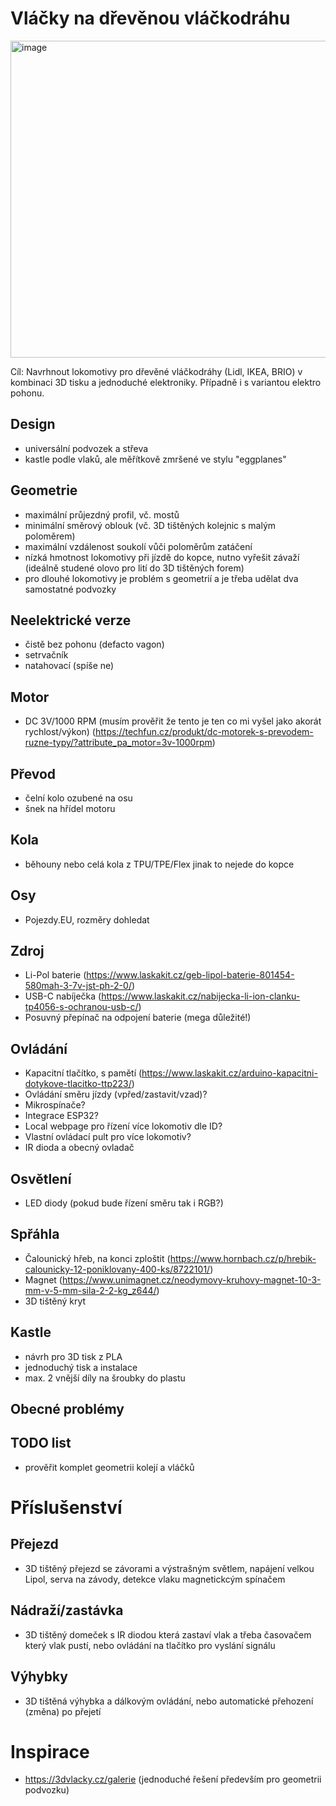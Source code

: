 # Vláčky na dřevěnou vláčkodráhu
<img width="800" height="507" alt="image" src="https://github.com/user-attachments/assets/48c956c4-d261-42b4-9638-c01768146c58" />

Cíl: Navrhnout lokomotivy pro dřevěné vláčkodráhy (Lidl, IKEA, BRIO) v kombinaci 3D tisku a jednoduché elektroniky. Případně i s variantou elektro pohonu.

## Design
- universální podvozek a střeva
- kastle podle vlaků, ale měřítkově zmršené ve stylu "eggplanes"

## Geometrie
- maximální průjezdný profil, vč. mostů
- minimální směrový oblouk (vč. 3D tištěných kolejnic s malým poloměrem)
- maximální vzdálenost soukolí vůči poloměrům zatáčení
- nízká hmotnost lokomotivy při jízdě do kopce, nutno vyřešit závaží (ideálně studené olovo pro lití do 3D tištěných forem)
- pro dlouhé lokomotivy je problém s geometrií a je třeba udělat dva samostatné podvozky

## Neelektrické verze
- čistě bez pohonu (defacto vagon)
- setrvačník
- natahovací (spíše ne)

## Motor
- DC 3V/1000 RPM (musím prověřit že tento je ten co mi vyšel jako akorát rychlost/výkon) (https://techfun.cz/produkt/dc-motorek-s-prevodem-ruzne-typy/?attribute_pa_motor=3v-1000rpm)

## Převod
- čelní kolo ozubené na osu
- šnek na hřídel motoru

## Kola
- běhouny nebo celá kola z TPU/TPE/Flex jinak to nejede do kopce

## Osy
- Pojezdy.EU, rozměry dohledat

## Zdroj
- Li-Pol baterie (https://www.laskakit.cz/geb-lipol-baterie-801454-580mah-3-7v-jst-ph-2-0/)
- USB-C nabíječka (https://www.laskakit.cz/nabijecka-li-ion-clanku-tp4056-s-ochranou-usb-c/)
- Posuvný přepínač na odpojení baterie (mega důležité!)

## Ovládání
- Kapacitní tlačítko, s pamětí (https://www.laskakit.cz/arduino-kapacitni-dotykove-tlacitko-ttp223/)
- Ovládání směru jízdy (vpřed/zastavit/vzad)?
- Mikrospínače?
- Integrace ESP32?
- Local webpage pro řízení více lokomotiv dle ID?
- Vlastní ovládací pult pro více lokomotiv?
- IR dioda a obecný ovladač

## Osvětlení
- LED diody (pokud bude řízení směru tak i RGB?)

## Spřáhla
- Čalounický hřeb, na konci zploštit (https://www.hornbach.cz/p/hrebik-calounicky-12-poniklovany-400-ks/8722101/)
- Magnet (https://www.unimagnet.cz/neodymovy-kruhovy-magnet-10-3-mm-v-5-mm-sila-2-2-kg_z644/)
- 3D tištěný kryt

## Kastle
- návrh pro 3D tisk z PLA
- jednoduchý tisk a instalace
- max. 2 vnější díly na šroubky do plastu

## Obecné problémy


## TODO list
- prověřit komplet geometrii kolejí a vláčků
# Příslušenství

## Přejezd
- 3D tištěný přejezd se závorami a výstrašným světlem, napájení  velkou Lipol, serva na závody, detekce vlaku magnetickcým spínačem

## Nádraží/zastávka
- 3D tištěný domeček s IR diodou která zastaví vlak a třeba časovačem který vlak pustí, nebo ovládání na tlačítko pro vyslání signálu

## Výhybky
- 3D tištěná výhybka a dálkovým ovládání, nebo automatické přehození (změna) po přejetí

# Inspirace
- https://3dvlacky.cz/galerie (jednoduché řešení především pro geometrii podvozku)
